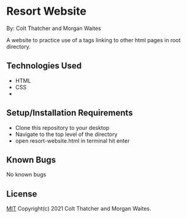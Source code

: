 # Resort Website

By: Colt Thatcher and Morgan Waites

A website to practice use of a tags linking to other html pages in root directory.

## Technologies Used
* HTML
* CSS
* 
## Setup/Installation Requirements
* Clone this repository to your desktop
* Navigate to the top level of the directory
* open resort-website.html in terminal hit enter

## Known Bugs
No known bugs

## License
[MIT](https://opensource.org/licenses/MIT) Copyright(c) 2021 Colt Thatcher and Morgan Waites.
